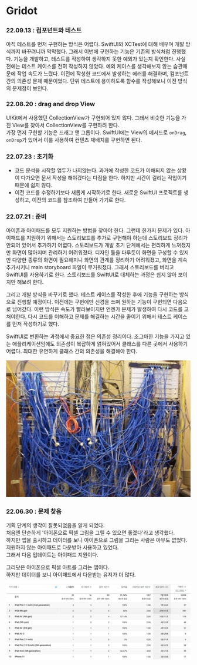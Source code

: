 # Gridot  

### 22.09.13 : 컴포넌트와 테스트

아직 테스트를 먼저 구현하는 방식은 어렵다. SwiftUI와 XCTest에 대해 배우며 개발 방식까지 바꾸려니까 막막했다. 그래서 이번에 구현하는 기능은 기존의 방식처럼 진행했다. 기능을 개발하고, 테스트를 작성하여 생각하지 못한 예외가 있는지 확인한다. 사실 전에는 테스트 케이스를 전혀 작성하지 않았다. 예외 케이스를 생각해보지 않는 습관때문에 작업 속도가 느렸다. 이전에 작성한 코드에서 발생하는 에러를 해결하며, 컴포넌트 간의 의존성 문제 때문이었다. 단위 테스트에 용이하도록 함수를 작성해보니 이전 방식의 문제점이 보인다.  

### 22.08.20 : drag and drop View

UIKit에서 사용했던 CollectionView가 구현되어 있지 않다. 그래서 비슷한 기능을 가진 View를 찾아서 CollectionView를 구현하려 한다.  
가장 먼저 구현할 기능은 드래그 앤 그롭이다. SwiftUI에는 View의 메서드로 `onDrag`, `onDrop`가 있어서 이를 사용하여 컨텐츠 재배치를 구현하면 된다. 

### 22.07.23 : 초기화

- 코드 분석을 시작할 엄두가 나지않는다. 과거에 작성한 코드가 이해되지 않는 상황이 다가오면 문서 작성을 해야겠다는 다짐을 한다. 하지만 시간이 걸리는 작업이기 때문에 쉽지 않다.  
- 이전 코드를 수정하기보다 새롭게 시작하기로 한다. 새로운 SwiftUI 프로젝트를 생성하고, 이전의 코드를 참조하여 만들어 가기로 한다.  

### 22.07.21 : 준비

아이폰과 아이패드를 모두 지원하는 방법을 찾아야 한다. 그런데 한가지 문제가 있다. 아이패드를 지원하기 위해서는 스토리보드를 추가로 구현해야 하는데 스토리보드 정리가 안되어 있어서 추가하기 어렵다. 스토리보드가 개발 초기 단계에서는 편리하게 느껴졌지만 화면이 많아지며 관리하기 어려워졌다. 디자인 툴을 다루듯이 화면을 구성할 수 있지만 다양한 종류의 화면이 필요해지니 화면의 관계를 정리하기 어려워졌고, 화면을 계속 추가시키니 main storyboard 파일이 무거워졌다. 그래서 스토리보드를 버리고 SwiftUI를 사용하기로 한다. 스토리보드를 SwiftUI로 대체하는 과정은 쉽지 않아 보이지만 해보려 한다.  

그리고 개발 방식을 바꾸기로 했다. 테스트 케이스를 작성한 후에 기능을 구현하는 방식으로 진행할 예정이다. 이전에는 구현에만 신경을 쓰며 원하는 기능이 구현되면 다음으로 넘어갔다. 이런 방식은 속도가 빨라보이지만 언젠가 문제가 발생하여 다시 코드를 고쳐야한다. 다시 코드를 이해하고 문제를 해결하는 시간을 줄이기 위해서 테스트 케이스를 먼저 작성하기로 했다.  

SwiftUI로 변환하는 과정에서 중요한 점은 의존성 정리이다. 조그마한 기능을 가지고 있는 애플리케이션임에도 의존성이 복잡하게 얽혀있어서 클래스를 다른 곳에서 사용하기 어렵다. 최대한 유연하게 클래스 간의 의존성을 해결해야 한다.  

![](../src/gridot/lines.png)  


### 22.06.30 : 문제 찾음

기획 단계의 생각이 잘못되었음을 알게 되었다.  
처음엔 단순하게 '아이폰으로 픽셀 그림을 그릴 수 있으면 좋겠다'라고 생각했다.  
하지만 앱을 출시하고 데이터를 보니 아이폰으로 그림을 그리는 사람은 아무도 없었다.  
지원하지 않는 아이패드로 다운받아 사용하고 있었다.  
그래서 다음 업데이트는 아이패드 지원이다.  

그리닷은 아이폰으로 픽셀 아트를 그리는 앱이다.  
하지만 데이터를 보니 아이패드에서 다운받는 유저가 더 많다.  

![](../src/gridot/problem.png)  
